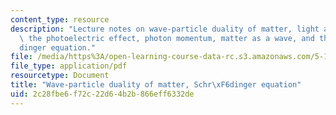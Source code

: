 ```yaml
---
content_type: resource
description: "Lecture notes on wave-particle duality of matter, light as a particle,\
  \ the photoelectric effect, photon momentum, matter as a wave, and the Schr\xF6\
  dinger equation."
file: /media/https%3A/open-learning-course-data-rc.s3.amazonaws.com/5-111-principles-of-chemical-science-fall-2008/2c28fbe6f72c22d64b2b866eff6332de_lecnotes04.pdf
file_type: application/pdf
resourcetype: Document
title: "Wave-particle duality of matter, Schr\xF6dinger equation"
uid: 2c28fbe6-f72c-22d6-4b2b-866eff6332de
---
```

